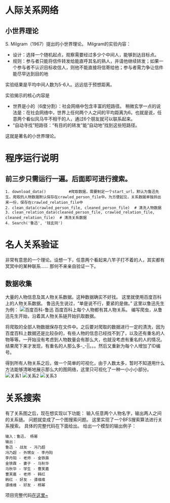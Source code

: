 
# 人际关系网络

## 小世界理论
S. Milgram（1967）提出的小世界理论。
Milgram的实验内容：
+ 设计：选择一个随机起点，观察需要经过多少个中间人，能够到达目标点。
+ 规则：参与者只能将信件转发给能直呼其名的熟人，并请他继续转发；如果一个参与者不认识目标收信人，则他不能直接将信寄给他；参与者需力争让信件能尽早达到目的地

实验结果是平均中间人数为5-6人。远远低于预想距离。

实验揭示的核心内容是
+ 世界是小的（6度分割）：社会网络中包含丰富的短路径。
稍微玄学一点的说法是：在社会网络中，世界上任何两个人之间的平均距离为6。也就是说，任意两个看似风马牛不相干的人，通过6个朋友就可以联系起来。
+ “自动寻找”短路径：“有目的的转发”能“自动地”找到这些短路径。

这就是著名的小世界理论。

# 程序运行说明
## 前三步只需运行一遍。后面即可进行搜索。

	1. download_data()			#爬取数据，需要制定一个start_url，默认为鲁迅先生。爬取的人物数据默认保存在crawled_person_file中。为方便起见，关系数据单独拎出来一份，保存在crawled_relation_file中
	2. clean_data(crawled_person_file, cleaned_person_file)  # 清洗人物数据
	3. clean_relation_data(cleaned_person_file, crawled_relation_file, cleaned_relation_file)  # 清洗关系数据
	4. Search('鲁迅', '钱玄同')


# 名人关系验证
非常有意思的一个理论。设想一下，任意两个看起来八竿子打不着的人，其实都有冥冥中的某种联系……
那何不来亲自验证一下。

## 数据收集
大量的人物信息及其人物关系数据。这种数据确实不好找。
这里就使用百度百科上的人物关系数据。
鲁迅先生说过，“单是说不行，要紧的是做。”
这里以鲁迅先生为例：
![百度百科-鲁迅](https://lhyxx.top/2020/03/04/%E5%90%8D%E4%BA%BA%E5%85%B3%E7%B3%BB%E5%9B%BE%E9%89%B4-%E5%B0%8F%E4%B8%96%E7%95%8C%E7%90%86%E8%AE%BA/%E7%99%BE%E5%BA%A6%E7%99%BE%E7%A7%91-%E9%B2%81%E8%BF%85.PNG "百度百科--鲁迅")
百度百科上每个人物都有其人物关系。
编写爬虫，从鲁迅先生开始，沿着其人物关系链开始扒取数据。

将爬取的全部人物数据保存在文件中。之后要对爬取的数据进行一定的清洗，因为百度百科上数据还是比较杂的，有些人物的信息已经找不到了，以及还有重名的人物等等。一开始没有考虑到人物数量会有那么大，也就没考虑有重名的人的情况。结果爬下来才发现，有重名的人那么多-\_-||。。。然后又重新为每个人增加了ID编号。

得到所有人物关系之后，做一个简单的可视化，由于人数太多，暂时不知道用什么方法能够清晰地展示那么大的图网络，这里只可视化了一种一小小小部分。
![关系1](https://lhyxx.top/2020/03/04/%E5%90%8D%E4%BA%BA%E5%85%B3%E7%B3%BB%E5%9B%BE%E9%89%B4-%E5%B0%8F%E4%B8%96%E7%95%8C%E7%90%86%E8%AE%BA/%E5%85%B3%E7%B3%BB1.PNG "关系1")
![关系2](https://lhyxx.top/2020/03/04/%E5%90%8D%E4%BA%BA%E5%85%B3%E7%B3%BB%E5%9B%BE%E9%89%B4-%E5%B0%8F%E4%B8%96%E7%95%8C%E7%90%86%E8%AE%BA/%E5%85%B3%E7%B3%BB2.PNG "关系2")
![关系3](https://lhyxx.top/2020/03/04/%E5%90%8D%E4%BA%BA%E5%85%B3%E7%B3%BB%E5%9B%BE%E9%89%B4-%E5%B0%8F%E4%B8%96%E7%95%8C%E7%90%86%E8%AE%BA/%E5%85%B3%E7%B3%BB3.PNG "关系3")

# 关系搜索
有了关系图之后，现在想实现以下功能：
输入任意两个人物名字，输出两人之间的关系链。
问题就变成了一个图搜索问题。
这里实现了一个BFS搜索算法进行关系搜索。
具体的完整代码在下面给出。
给出一个模型的输出例子：
```
输入：鲁迅， 杨幂
输出：
鲁迅 - 战友 - 冯乃超
冯乃超 - 外甥女 - 李丹阳
李丹阳 - 老师 - 金铁霖
金铁霖 - 妻子 - 马秋华
马秋华 - 学生 - 曹芙嘉
曹芙嘉 - 老师 - 韩红
韩红 - 好友 - 谭维维
谭维维 - 好友 - 杨幂
```
项目完整代码[在这里~](https://github.com/LHYxx/SmallWorld)